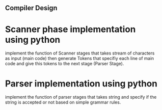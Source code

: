 ## Compiler Design
# Scanner phase implementation using python  
implement the function of Scanner stages that takes stream of characters as input (main code) then generate Tokens that specifiy each line of main code and give this tokens to the next stage (Parser Stage).

# Parser implementation using python  
implement the function of parser stages that takes string and specify if the string is accepted or not based on simple grammar rules.
